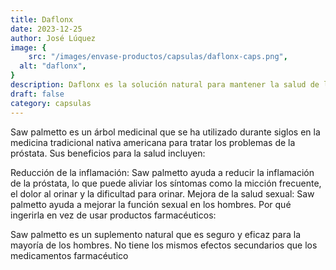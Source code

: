 ```yaml
---
title: Daflonx
date: 2023-12-25
author: José Lúquez
image: {
 	src: "/images/envase-productos/capsulas/daflonx-caps.png",
  alt: "daflonx",
}
description: Daflonx es la solución natural para mantener la salud de la próstata
draft: false
category: capsulas
---
```


Saw palmetto es un árbol medicinal que se ha utilizado durante siglos en la medicina tradicional nativa americana para tratar los problemas de la próstata. Sus beneficios para la salud incluyen:

Reducción de la inflamación: Saw palmetto ayuda a reducir la inflamación de la próstata, lo que puede aliviar los síntomas como la micción frecuente, el dolor al orinar y la dificultad para orinar.
Mejora de la salud sexual: Saw palmetto ayuda a mejorar la función sexual en los hombres.
Por qué ingerirla en vez de usar productos farmacéuticos:

Saw palmetto es un suplemento natural que es seguro y eficaz para la mayoría de los hombres. No tiene los mismos efectos secundarios que los medicamentos farmacéutico
